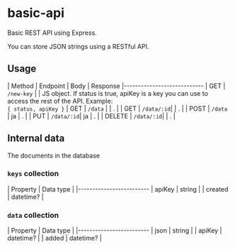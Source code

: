# basic-api
Basic REST API using Express.

You can store JSON strings using a RESTful API.


## Usage

| Method | Endpoint    | Body | Response
|----------------------------
| GET    | `/new-key`  |      | JS object. If status is true, apiKey is a key you can use to access the rest of the API. Example: <br> `{ status, apiKey }`
| GET     | `/data`    |      | . |
| GET     | `/data/:id`|      | . |
| POST    | `/data`    | ja   | . |
| PUT     | `/data/:id`| ja   | . |
| DELETE  | `/data/:id`|      | . |


## Internal data
The documents in the database

### `keys` collection
| Property | Data type |
|-------------------------
| apiKey   | string    |
| created  | datetime? |

### `data` collection
| Property | Data type |
|-------------------------
| json     | string    |
| apiKey   | datetime? |
| added    | datetime? |
